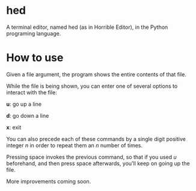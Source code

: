 # hed
A terminal editor, named hed (as in Horrible Editor), in the Python programing language.

# How to use
Given a file argument, the program shows the entire contents of that file.

While the file is being shown, you can enter one of several options to interact with the file:

__u__: go up a line

__d__: go down a line

__x__: exit

You can also precede each of these commands by a single digit positive integer _n_ in order to repeat them an _n_ number of times.

Pressing space invokes the previous command, so that if you used _u_ beforehand, and then press space afterwards, you'll keep on going up the file.

More improvements coming soon.
